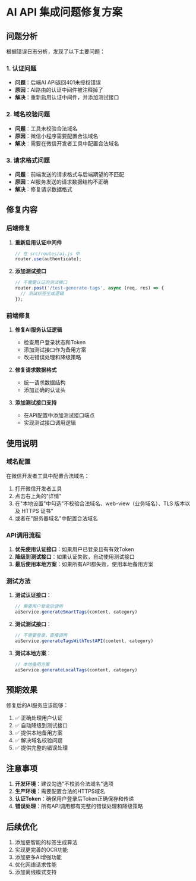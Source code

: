 # AI API 集成问题修复方案

## 问题分析

根据错误日志分析，发现了以下主要问题：

### 1. 认证问题
- **问题**：后端AI API返回401未授权错误
- **原因**：AI路由的认证中间件被注释掉了
- **解决**：重新启用认证中间件，并添加测试接口

### 2. 域名校验问题
- **问题**：工具未校验合法域名
- **原因**：微信小程序需要配置合法域名
- **解决**：需要在微信开发者工具中配置合法域名

### 3. 请求格式问题
- **问题**：前端发送的请求格式与后端期望的不匹配
- **原因**：AI服务发送的请求数据结构不正确
- **解决**：修复请求数据格式

## 修复内容

### 后端修复

1. **重新启用认证中间件**
   ```javascript
   // 在 src/routes/ai.js 中
   router.use(authenticate);
   ```

2. **添加测试接口**
   ```javascript
   // 不需要认证的测试接口
   router.post('/test-generate-tags', async (req, res) => {
     // 测试标签生成逻辑
   });
   ```

### 前端修复

1. **修复AI服务认证逻辑**
   - 检查用户登录状态和Token
   - 添加测试接口作为备用方案
   - 改进错误处理和降级策略

2. **修复请求数据格式**
   - 统一请求数据结构
   - 添加正确的认证头

3. **添加测试接口支持**
   - 在API配置中添加测试接口端点
   - 实现测试接口调用逻辑

## 使用说明

### 域名配置

在微信开发者工具中配置合法域名：

1. 打开微信开发者工具
2. 点击右上角的"详情"
3. 在"本地设置"中勾选"不校验合法域名、web-view（业务域名）、TLS 版本以及 HTTPS 证书"
4. 或者在"服务器域名"中配置合法域名

### API调用流程

1. **优先使用认证接口**：如果用户已登录且有有效Token
2. **降级到测试接口**：如果认证失败，自动使用测试接口
3. **最后使用本地方案**：如果所有API都失败，使用本地备用方案

### 测试方法

1. **测试认证接口**：
   ```javascript
   // 需要用户登录后调用
   aiService.generateSmartTags(content, category)
   ```

2. **测试测试接口**：
   ```javascript
   // 不需要登录，直接调用
   aiService.generateTagsWithTestAPI(content, category)
   ```

3. **测试本地方案**：
   ```javascript
   // 本地备用方案
   aiService.generateLocalTags(content, category)
   ```

## 预期效果

修复后的AI服务应该能够：

1. ✅ 正确处理用户认证
2. ✅ 自动降级到测试接口
3. ✅ 提供本地备用方案
4. ✅ 解决域名校验问题
5. ✅ 提供完整的错误处理

## 注意事项

1. **开发环境**：建议勾选"不校验合法域名"选项
2. **生产环境**：需要配置合法的HTTPS域名
3. **认证Token**：确保用户登录后Token正确保存和传递
4. **错误处理**：所有API调用都有完整的错误处理和降级策略

## 后续优化

1. 添加更智能的标签生成算法
2. 实现更完善的OCR功能
3. 添加更多AI增强功能
4. 优化网络请求性能
5. 添加离线模式支持




